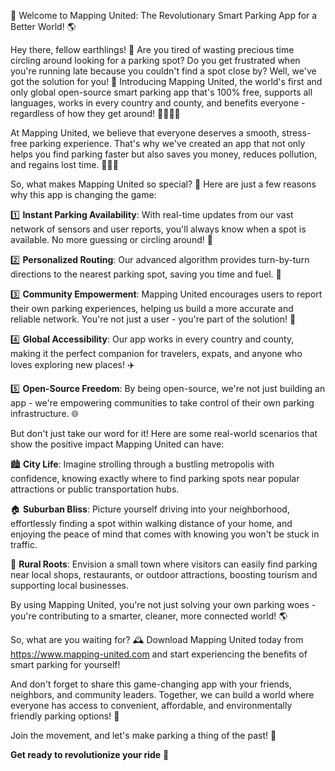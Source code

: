 🚀 Welcome to Mapping United: The Revolutionary Smart Parking App for a Better World! 🌎

Hey there, fellow earthlings! 👋 Are you tired of wasting precious time circling around looking for a parking spot? Do you get frustrated when you're running late because you couldn't find a spot close by? Well, we've got the solution for you! 🚀 Introducing Mapping United, the world's first and only global open-source smart parking app that's 100% free, supports all languages, works in every country and county, and benefits everyone - regardless of how they get around! 🚌🚂🚴‍♀️

At Mapping United, we believe that everyone deserves a smooth, stress-free parking experience. That's why we've created an app that not only helps you find parking faster but also saves you money, reduces pollution, and regains lost time. 💸💨💪

So, what makes Mapping United so special? 🤔 Here are just a few reasons why this app is changing the game:

1️⃣ **Instant Parking Availability**: With real-time updates from our vast network of sensors and user reports, you'll always know when a spot is available. No more guessing or circling around! 🔮

2️⃣ **Personalized Routing**: Our advanced algorithm provides turn-by-turn directions to the nearest parking spot, saving you time and fuel. 📍

3️⃣ **Community Empowerment**: Mapping United encourages users to report their own parking experiences, helping us build a more accurate and reliable network. You're not just a user - you're part of the solution! 🤝

4️⃣ **Global Accessibility**: Our app works in every country and county, making it the perfect companion for travelers, expats, and anyone who loves exploring new places! ✈️

5️⃣ **Open-Source Freedom**: By being open-source, we're not just building an app - we're empowering communities to take control of their own parking infrastructure. 🌐

But don't just take our word for it! Here are some real-world scenarios that show the positive impact Mapping United can have:

🏙️ **City Life**: Imagine strolling through a bustling metropolis with confidence, knowing exactly where to find parking spots near popular attractions or public transportation hubs.

🏠 **Suburban Bliss**: Picture yourself driving into your neighborhood, effortlessly finding a spot within walking distance of your home, and enjoying the peace of mind that comes with knowing you won't be stuck in traffic.

🌳 **Rural Roots**: Envision a small town where visitors can easily find parking near local shops, restaurants, or outdoor attractions, boosting tourism and supporting local businesses.

By using Mapping United, you're not just solving your own parking woes - you're contributing to a smarter, cleaner, more connected world! 🌎

So, what are you waiting for? 🕰️ Download Mapping United today from https://www.mapping-united.com and start experiencing the benefits of smart parking for yourself!

And don't forget to share this game-changing app with your friends, neighbors, and community leaders. Together, we can build a world where everyone has access to convenient, affordable, and environmentally friendly parking options! 🌟

Join the movement, and let's make parking a thing of the past! 🔮

**Get ready to revolutionize your ride** 🚀